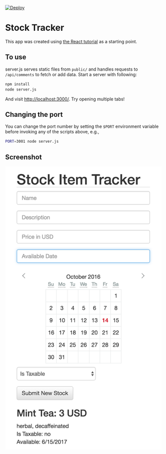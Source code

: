 [![Deploy](https://www.herokucdn.com/deploy/button.png)](https://heroku.com/deploy)

# Stock Tracker

This app was created using [the React tutorial](http://facebook.github.io/react/docs/tutorial.html) as a starting point.

## To use

server.js serves static files from `public/` and handles requests to `/api/comments` to fetch or add data. Start a server with following:

```sh
npm install
node server.js
```

And visit <http://localhost:3000/>. Try opening multiple tabs!

## Changing the port

You can change the port number by setting the `$PORT` environment variable before invoking any of the scripts above, e.g.,

```sh
PORT=3001 node server.js
```

## Screenshot
![Screenshot of the stock tracker app](/trackerWithDate.png)
